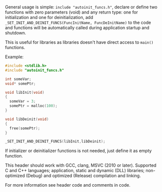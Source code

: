 General usage is simple: `include "autoinit_funcs.h"`, declare or define two
functions with zero parameters (void) and any return type: one for
initialization and one for deinitialization, add 
`_SET_INIT_AND_DEINIT_FUNCS(FuncInitName, FuncDeInitName)` to the code
and functions will be automatically called during application startup
and shutdown.

This is useful for libraries as libraries doesn't have direct access
to `main()` functions.

Example:

```` C
#include <stdlib.h>
#include "autoinit_funcs.h"

int someVar;
void* somePtr;

void libInit(void)
{
  someVar = 3;
  somePtr = malloc(100);
}

void libDeinit(void)
{
  free(somePtr);
}

_SET_INIT_AND_DEINIT_FUNCS(libInit,libDeinit);
````

If initializer or deinitializer functions is not needed, just define
it as empty function.

This header should work with GCC, clang, MSVC (2010 or later).
Supported C and C++ languages; application, static and dynamic (DLL)
libraries; non-optimized (Debug) and optimized (Release) compilation
and linking.

For more information see header code and comments in code.
